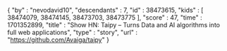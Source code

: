 {
  "by" : "nevodavid10",
  "descendants" : 7,
  "id" : 38473615,
  "kids" : [ 38474079, 38474145, 38473703, 38473775 ],
  "score" : 47,
  "time" : 1701352899,
  "title" : "Show HN: Taipy – Turns Data and AI algorithms into full web applications",
  "type" : "story",
  "url" : "https://github.com/Avaiga/taipy"
}
